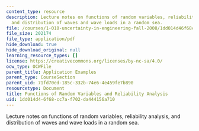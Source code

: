 ```yaml
---
content_type: resource
description: Lecture notes on functions of random variables, reliability analysis,
  and distribution of waves and wave loads in a random sea.
file: /courses/1-010-uncertainty-in-engineering-fall-2008/1dd014d46f68cc7af702da444156a710_app_12.pdf
file_size: 202174
file_type: application/pdf
hide_download: true
hide_download_original: null
learning_resource_types: []
license: https://creativecommons.org/licenses/by-nc-sa/4.0/
ocw_type: OCWFile
parent_title: Application Examples
parent_type: CourseSection
parent_uid: 71fd70ed-185c-332b-74e6-4e459fe7b890
resourcetype: Document
title: Functions of Random Variables and Reliability Analysis
uid: 1dd014d4-6f68-cc7a-f702-da444156a710
---
```

Lecture notes on functions of random variables, reliability analysis, and distribution of waves and wave loads in a random sea.